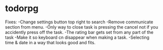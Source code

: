 # todorpg
Fixes:
-Change settings button top right to search
-Remove communicate section from menu.
-Only way to close task is pressing the cancel not if you accidently press off the task.
-The rating bar gets set from any part of the task
-Make it so keyboard cn disappear when making a task.
-Selecting time & date in a way that looks good and fits.
